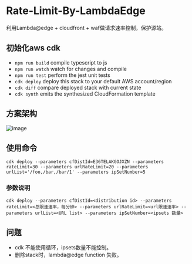 # Rate-Limit-By-LambdaEdge

利用Lambda@edge + cloudfront + waf做请求速率控制，保护源站。

## 初始化aws cdk

* `npm run build`   compile typescript to js
* `npm run watch`   watch for changes and compile
* `npm run test`    perform the jest unit tests
* `cdk deploy`      deploy this stack to your default AWS account/region
* `cdk diff`        compare deployed stack with current state
* `cdk synth`       emits the synthesized CloudFormation template

## 方案架构
![image](https://github.com/heqiqi/Rate-Limit-By-LambdaEdge/blob/main/images/rate-carch.png)

## 使用命令
```
cdk deploy --parameters cfDistId=E36TELAKGOJXZN --parameters rateLimit=30 --parameters urlRateLimit=20 --parameters urlList='/foo,/bar,/bar/1' --parameters ipSetNumber=5   
```
### 参数说明
```
cdk deploy --parameters cfDistId=<distribution id> --parameters rateLimit=<总限速速率，每分钟> --parameters urlRateLimit=<url限速速率> --parameters urlList=<URL list> --parameters ipSetNumber=<ipsets 数量> 
```

## 问题
- cdk 不能使用循环，ipsets数量不能控制。
- 删除stack时，lambda@edge function 失败。